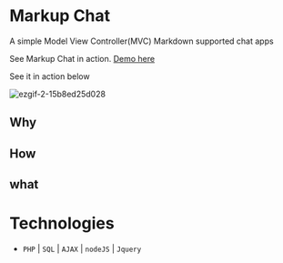 # Markup Chat
A simple Model View Controller(MVC) Markdown supported chat apps

See Markup Chat in action. [Demo here](https://cse.unl.edu/~datduyn/markupchat/)

See it in action below

![ezgif-2-15b8ed25d028](https://user-images.githubusercontent.com/35666615/59140370-15f9bf00-8962-11e9-9695-dae0f686b114.gif)




## Why

## How

## what



# Technologies
- `PHP` | `SQL` | `AJAX` | `nodeJS` | `Jquery`
